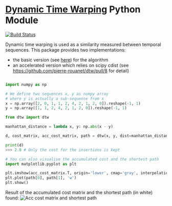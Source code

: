 # [Dynamic Time Warping](https://en.wikipedia.org/wiki/Dynamic_time_warping) Python Module

[![Build Status](https://travis-ci.org/pierre-rouanet/dtw.svg?branch=master)](https://travis-ci.org/pierre-rouanet/dtw)

Dynamic time warping is used as a similarity measured between temporal sequences. This package provides two implementations:

* the basic version (see [here](https://en.wikipedia.org/wiki/Dynamic_time_warping)) for the algorithm
* an accelerated version which relies on scipy cdist (see https://github.com/pierre-rouanet/dtw/pull/8 for detail)

```python

import numpy as np

# We define two sequences x, y as numpy array
# where y is actually a sub-sequence from x
x = np.array([2, 0, 1, 1, 2, 4, 2, 1, 2, 0]).reshape(-1, 1)
y = np.array([1, 1, 2, 4, 2, 1, 2, 0]).reshape(-1, 1)

from dtw import dtw

manhattan_distance = lambda x, y: np.abs(x - y)

d, cost_matrix, acc_cost_matrix, path = dtw(x, y, dist=manhattan_distance)

print(d)
>>> 2.0 # Only the cost for the insertions is kept

# You can also visualise the accumulated cost and the shortest path
import matplotlib.pyplot as plt

plt.imshow(acc_cost_matrix.T, origin='lower', cmap='gray', interpolation='nearest')
plt.plot(path[0], path[1], 'w')
plt.show()

```
Result of the accumulated cost matrix and the shortest path (in white) found:
![Acc cost matrix and shortest path](./acc.png)
